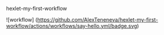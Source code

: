 hexlet-my-first-workflow

![workflow] 
(https://github.com/AlexTeneneva/hexlet-my-first-workflow/actions/workflows/say-hello.yml/badge.svg)
